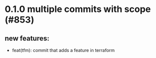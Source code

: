 # 0.1.0 multiple commits with scope (#853)

## new features:
* feat(tfm): commit that adds a feature in terraform

